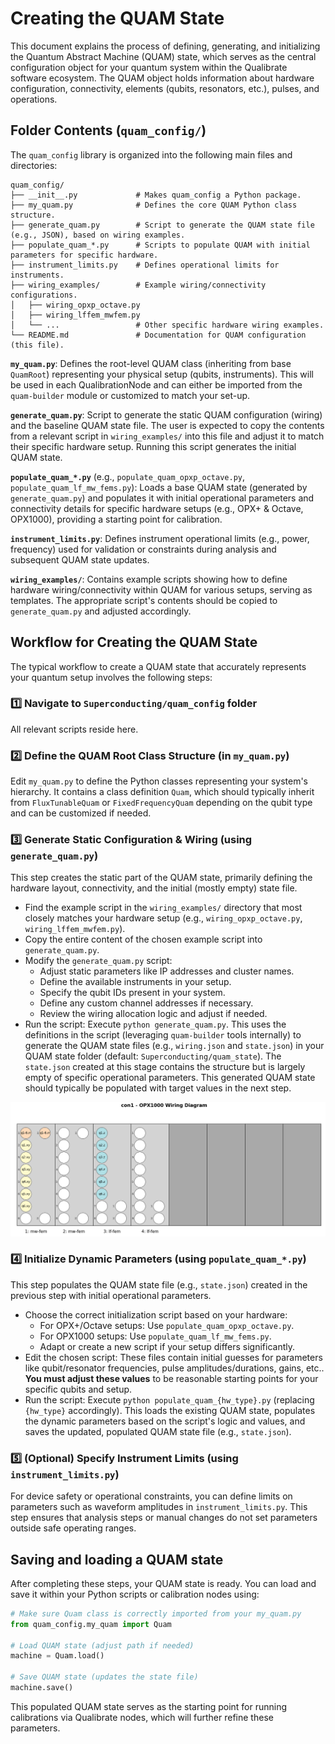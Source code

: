 # Creating the QUAM State

This document explains the process of defining, generating, and initializing the Quantum Abstract Machine (QUAM) state, which serves as the central configuration object for your quantum system within the Qualibrate software ecosystem. The QUAM object holds information about hardware configuration, connectivity, elements (qubits, resonators, etc.), pulses, and operations.

## Folder Contents (`quam_config/`)

The `quam_config` library is organized into the following main files and directories:

```text
quam_config/
├── __init__.py             # Makes quam_config a Python package.
├── my_quam.py              # Defines the core QUAM Python class structure.
├── generate_quam.py        # Script to generate the QUAM state file (e.g., JSON), based on wiring examples.
├── populate_quam_*.py      # Scripts to populate QUAM with initial parameters for specific hardware.
├── instrument_limits.py    # Defines operational limits for instruments.
├── wiring_examples/        # Example wiring/connectivity configurations.
│   ├── wiring_opxp_octave.py
│   ├── wiring_lffem_mwfem.py
│   └── ...                 # Other specific hardware wiring examples.
└── README.md               # Documentation for QUAM configuration (this file).
```

**`my_quam.py`**: Defines the root-level QUAM class (inheriting from base `QuamRoot`) representing your physical setup (qubits, instruments). This will be used in each QualibrationNode and can either be imported from the `quam-builder` module or customized to match your set-up.

**`generate_quam.py`**: Script to generate the static QUAM configuration (wiring) and the baseline QUAM state file. The user is expected to copy the contents from a relevant script in `wiring_examples/` into this file and adjust it to match their specific hardware setup. Running this script generates the initial QUAM state.

**`populate_quam_*.py`** (e.g., `populate_quam_opxp_octave.py`, `populate_quam_lf_mw_fems.py`): Loads a base QUAM state (generated by `generate_quam.py`) and populates it with initial operational parameters and connectivity details for specific hardware setups (e.g., OPX+ & Octave, OPX1000), providing a starting point for calibration.

**`instrument_limits.py`**: Defines instrument operational limits (e.g., power, frequency) used for validation or constraints during analysis and subsequent QUAM state updates.

**`wiring_examples/`**: Contains example scripts showing how to define hardware wiring/connectivity within QUAM for various setups, serving as templates. The appropriate script's contents should be copied to `generate_quam.py` and adjusted accordingly.

## Workflow for Creating the QUAM State

The typical workflow to create a QUAM state that accurately represents your quantum setup involves the following steps:

### 1️⃣ Navigate to `Superconducting/quam_config` folder

All relevant scripts reside here.

### 2️⃣ Define the QUAM Root Class Structure (in `my_quam.py`)

Edit `my_quam.py` to define the Python classes representing your system's hierarchy. 
It contains a class definition `Quam`, which should typically inherit from `FluxTunableQuam` or `FixedFrequencyQuam` depending on the qubit type and can be customized if needed.

### 3️⃣ Generate Static Configuration & Wiring (using `generate_quam.py`)

This step creates the static part of the QUAM state, primarily defining the hardware layout, connectivity, and the initial (mostly empty) state file.

- Find the example script in the `wiring_examples/` directory that most closely matches your hardware setup (e.g., `wiring_opxp_octave.py`, `wiring_lffem_mwfem.py`).
- Copy the entire content of the chosen example script into `generate_quam.py`.
- Modify the `generate_quam.py` script:
  - Adjust static parameters like IP addresses and cluster names.
  - Define the available instruments in your setup.
  - Specify the qubit IDs present in your system.
  - Define any custom channel addresses if necessary.
  - Review the wiring allocation logic and adjust if needed.
- Run the script: Execute `python generate_quam.py`. This uses the definitions in the script (leveraging `quam-builder` tools internally) to generate the QUAM state files (e.g., `wiring.json` and `state.json`) in your QUAM state folder (default: `Superconducting/quam_state`). The `state.json` created at this stage contains the structure but is largely empty of specific operational parameters. This generated QUAM state should typically be populated with target values in the next step.

![opx1000_wiring](../.img/opx1000_wiring.PNG)

### 4️⃣ Initialize Dynamic Parameters (using `populate_quam_*.py`)

This step populates the QUAM state file (e.g., `state.json`) created in the previous step with initial operational parameters.

- Choose the correct initialization script based on your hardware:
  - For OPX+/Octave setups: Use `populate_quam_opxp_octave.py`.
  - For OPX1000 setups: Use `populate_quam_lf_mw_fems.py`.
  - Adapt or create a new script if your setup differs significantly.
- Edit the chosen script: These files contain initial guesses for parameters like qubit/resonator frequencies, pulse amplitudes/durations, gains, etc.. **You must adjust these values** to be reasonable starting points for your specific qubits and setup.
- Run the script: Execute `python populate_quam_{hw_type}.py` (replacing `{hw_type}` accordingly). This loads the existing QUAM state, populates the dynamic parameters based on the script's logic and values, and saves the updated, populated QUAM state file (e.g., `state.json`).

### 5️⃣ (Optional) Specify Instrument Limits (using `instrument_limits.py`)

For device safety or operational constraints, you can define limits on parameters such as waveform amplitudes in `instrument_limits.py`. This step ensures that analysis steps or manual changes do not set parameters outside safe operating ranges.

## Saving and loading a QUAM state

After completing these steps, your QUAM state is ready. You can load and save it within your Python scripts or calibration nodes using:

```python
# Make sure Quam class is correctly imported from your my_quam.py
from quam_config.my_quam import Quam

# Load QUAM state (adjust path if needed)
machine = Quam.load()

# Save QUAM state (updates the state file)
machine.save()
```

This populated QUAM state serves as the starting point for running calibrations via Qualibrate nodes, which will further refine these parameters.
